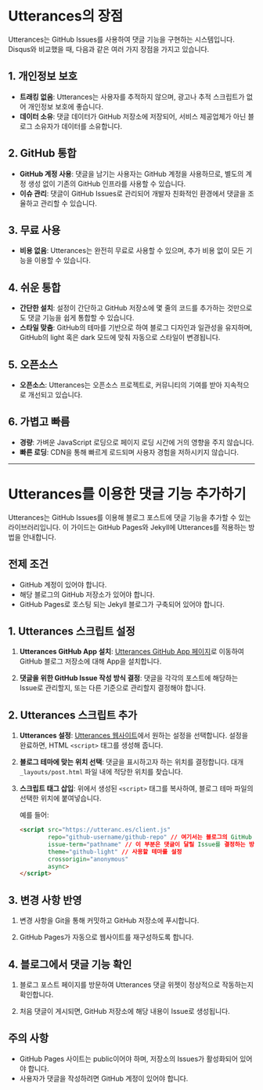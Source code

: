 # Utterances의 장점

Utterances는 GitHub Issues를 사용하여 댓글 기능을 구현하는 시스템입니다. Disqus와 비교했을 때, 다음과 같은 여러 가지 장점을 가지고 있습니다.

## 1. 개인정보 보호

- **트래킹 없음**: Utterances는 사용자를 추적하지 않으며, 광고나 추적 스크립트가 없어 개인정보 보호에 좋습니다.
- **데이터 소유**: 댓글 데이터가 GitHub 저장소에 저장되어, 서비스 제공업체가 아닌 블로그 소유자가 데이터를 소유합니다.

## 2. GitHub 통합

- **GitHub 계정 사용**: 댓글을 남기는 사용자는 GitHub 계정을 사용하므로, 별도의 계정 생성 없이 기존의 GitHub 인프라를 사용할 수 있습니다.
- **이슈 관리**: 댓글이 GitHub Issues로 관리되어 개발자 친화적인 환경에서 댓글을 조율하고 관리할 수 있습니다.

## 3. 무료 사용

- **비용 없음**: Utterances는 완전히 무료로 사용할 수 있으며, 추가 비용 없이 모든 기능을 이용할 수 있습니다.

## 4. 쉬운 통합

- **간단한 설치**: 설정이 간단하고 GitHub 저장소에 몇 줄의 코드를 추가하는 것만으로도 댓글 기능을 쉽게 통합할 수 있습니다.
- **스타일 맞춤**: GitHub의 테마를 기반으로 하여 블로그 디자인과 일관성을 유지하며, GitHub의 light 혹은 dark 모드에 맞춰 자동으로 스타일이 변경됩니다.

## 5. 오픈소스

- **오픈소스**: Utterances는 오픈소스 프로젝트로, 커뮤니티의 기여를 받아 지속적으로 개선되고 있습니다.

## 6. 가볍고 빠름

- **경량**: 가벼운 JavaScript 로딩으로 페이지 로딩 시간에 거의 영향을 주지 않습니다.
- **빠른 로딩**: CDN을 통해 빠르게 로드되며 사용자 경험을 저하시키지 않습니다.

---

# Utterances를 이용한 댓글 기능 추가하기

Utterances는 GitHub Issues를 이용해 블로그 포스트에 댓글 기능을 추가할 수 있는 라이브러리입니다. 이 가이드는 GitHub Pages와 Jekyll에 Utterances를 적용하는 방법을 안내합니다.

## 전제 조건

- GitHub 계정이 있어야 합니다.
- 해당 블로그의 GitHub 저장소가 있어야 합니다.
- GitHub Pages로 호스팅 되는 Jekyll 블로그가 구축되어 있어야 합니다.

## 1. Utterances 스크립트 설정

1. **Utterances GitHub App 설치**: [Utterances GitHub App 페이지](https://github.com/apps/utterances)로 이동하여 GitHub 블로그 저장소에 대해 App을 설치합니다.

2. **댓글을 위한 GitHub Issue 작성 방식 결정**: 댓글을 각각의 포스트에 해당하는 Issue로 관리할지, 또는 다른 기준으로 관리할지 결정해야 합니다.

## 2. Utterances 스크립트 추가

1. **Utterances 설정**: [Utterances 웹사이트](https://utteranc.es/)에서 원하는 설정을 선택합니다. 설정을 완료하면, HTML `<script>` 태그를 생성해 줍니다.

2. **블로그 테마에 맞는 위치 선택**: 댓글을 표시하고자 하는 위치를 결정합니다. 대개 `_layouts/post.html` 파일 내에 적당한 위치를 찾습니다.

3. **스크립트 태그 삽입**: 위에서 생성된 `<script>` 태그를 복사하여, 블로그 테마 파일의 선택한 위치에 붙여넣습니다.

   예를 들어:

   ```html
   <script src="https://utteranc.es/client.js"
           repo="github-username/github-repo" // 여기서는 블로그의 GitHub 저장소를 입력
           issue-term="pathname" // 이 부분은 댓글이 달릴 Issue를 결정하는 방식을 설정
           theme="github-light" // 사용할 테마를 설정
           crossorigin="anonymous"
           async>
   </script>
   ```

## 3. 변경 사항 반영

1. 변경 사항을 Git을 통해 커밋하고 GitHub 저장소에 푸시합니다.

2. GitHub Pages가 자동으로 웹사이트를 재구성하도록 합니다.

## 4. 블로그에서 댓글 기능 확인

1. 블로그 포스트 페이지를 방문하여 Utterances 댓글 위젯이 정상적으로 작동하는지 확인합니다.

2. 처음 댓글이 게시되면, GitHub 저장소에 해당 내용이 Issue로 생성됩니다.

## 주의 사항

- GitHub Pages 사이트는 public이어야 하며, 저장소의 Issues가 활성화되어 있어야 합니다.
- 사용자가 댓글을 작성하려면 GitHub 계정이 있어야 합니다.